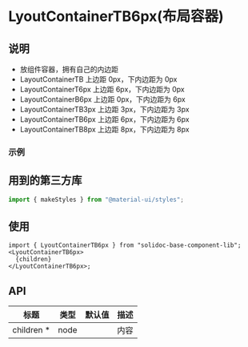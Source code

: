 # LyoutContainerTB6px(布局容器)

## 说明

- 放组件容器，拥有自己的内边距
- LayoutContainerTB 上边距 0px，下内边距为 0px
- LayoutContainerT6px 上边距 6px，下内边距为 0px
- LayoutContainerB6px 上边距 0px，下内边距为 6px
- LayoutContainerTB3px 上边距 3px，下内边距为 3px
- LayoutContainerTB6px 上边距 6px，下内边距为 6px
- LayoutContainerTB8px 上边距 8px，下内边距为 8px

### 示例

## 用到的第三方库

```js
import { makeStyles } from "@material-ui/styles";
```

## 使用

```tsx
import { LyoutContainerTB6px } from "solidoc-base-component-lib";
<LyoutContainerTB6px>
  {children}
</LyoutContainerTB6px>;
```

## API

| 标题        | 类型 | 默认值 | 描述 |
| ----------- | ---- | ------ | ---- |
| children \* | node |        | 内容 |
